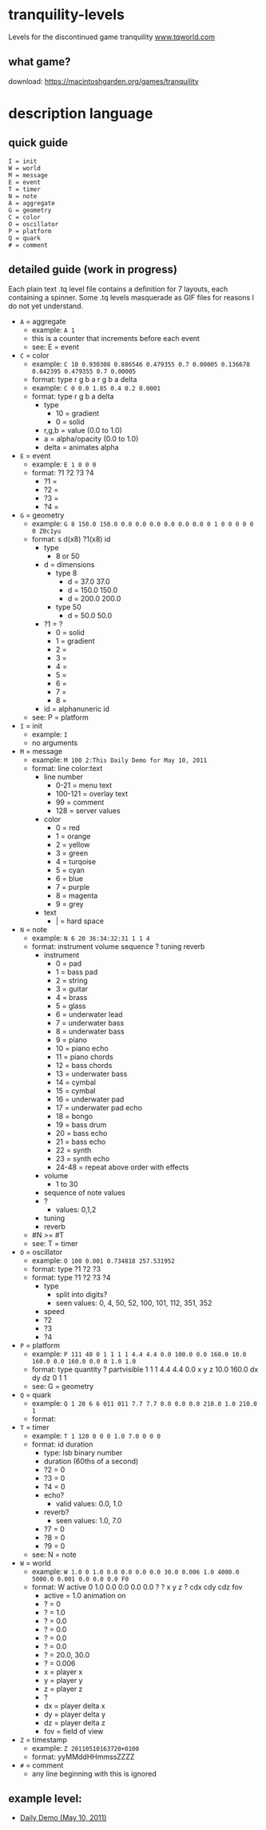 # tranquility-levels
Levels for the discontinued game tranquility www.tqworld.com

## what game?
download: https://macintoshgarden.org/games/tranquility

# description language

## quick guide
```
I = init
W = world
M = message
E = event
T = timer
N = note
A = aggregate
G = geometry
C = color
O = oscillator
P = platform
Q = quark
# = comment
```
## detailed guide (work in progress)
Each plain text .tq level file contains a definition for 7 layouts, each containing a spinner. Some .tq levels masquerade as GIF files for reasons I do not yet understand.
- `A` = aggregate
   - example: `A 1`
   - this is a counter that increments before each event
   - see: E = event
- `C` = color
  - example: `C 10 0.930308 0.886546 0.479355 0.7 0.00005 0.136678 0.842395 0.479355 0.7 0.00005`
  - format: type r g b a r g b a delta
  - example: `C 0 0.0 1.85 0.4 0.2 0.0001`
  - format: type r g b a delta
    - type
      - 10 = gradient
      - 0 = solid
    - r,g,b = value (0.0 to 1.0)
    - a = alpha/opacity (0.0 to 1.0)
    - delta = animates alpha
- `E` = event
  - example: `E 1 0 0 0`
  - format: ?1 ?2 ?3 ?4
    - ?1 = 
    - ?2 = 
    - ?3 = 
    - ?4 = 
- `G` = geometry
  - example: `G 8 150.0 150.0 0.0 0.0 0.0 0.0 0.0 0.0 0 1 0 0 0 0 0 0 Z0c1yu`
  - format: s d(x8) ?1(x8) id
    - type
      - 8 or 50
    - d = dimensions
      - type 8
        - d = 37.0 37.0
        - d = 150.0 150.0
        - d = 200.0 200.0
      - type 50
        - d = 50.0 50.0
    - ?1 = ?
      - 0 = solid
      - 1 = gradient
      - 2 = 
      - 3 = 
      - 4 = 
      - 5 = 
      - 6 = 
      - 7 = 
      - 8 = 
    - id = alphanuneric id
  - see: P = platform
- `I` = init
  - example: `I`
  - no arguments
- `M` = message
  - example: `M 100 2:This Daily Demo for May 10, 2011`
  - format: line color:text
    - line number
      - 0-21 = menu text
      - 100-121 = overlay text
      - 99 = comment
      - 128 = server values
    - color
      - 0 = red
      - 1 = orange
      - 2 = yellow
      - 3 = green
      - 4 = turqoise
      - 5 = cyan
      - 6 = blue
      - 7 = purple
      - 8 = magenta
      - 9 = grey
    - text
      - | = hard space
- `N` = note
  - example: `N 6 20 36:34:32:31 1 1 4`
  - format: instrument volume sequence ? tuning reverb
    - instrument
      - 0 = pad
      - 1 = bass pad
      - 2 = string
      - 3 = guitar
      - 4 = brass
      - 5 = glass
      - 6 = underwater lead
      - 7 = underwater bass
      - 8 = underwater bass
      - 9 = piano
      - 10 = piano echo
      - 11 = piano chords
      - 12 = bass chords
      - 13 = underwater bass
      - 14 = cymbal
      - 15 = cymbal
      - 16 = underwater pad
      - 17 = underwater pad echo
      - 18 = bongo
      - 19 = bass drum
      - 20 = bass echo
      - 21 = bass echo
      - 22 = synth
      - 23 = synth echo
      - 24-48 = repeat above order with effects
    - volume
      - 1 to 30
    - sequence of note values
    - ?
      - values: 0,1,2
    - tuning
    - reverb
  - #N >= #T
  - see: T = timer
- `O` = oscillator
  - example: `O 100 0.001 0.734818 257.531952`
  - format: type ?1 ?2 ?3
  - format: type ?1 ?2 ?3 ?4
    - type
      - split into digits?
      - seen values: 0, 4, 50, 52, 100, 101, 112, 351, 352
    - speed
    - ?2
    - ?3
    - ?4
- `P` = platform
  - example: `P 111 40 0 1 1 1 1 4.4 4.4 0.0 100.0 0.0 160.0 10.0 160.0 0.0 160.0 0.0 0 1.0 1.0`
  - format: type quantity ? partvisible 1 1 1 4.4 4.4 0.0 x y z 10.0 160.0 dx dy dz 0 1 1
  - see: G = geometry
- `Q` = quark
  - example: `Q 1 20 6 6 011 011 7.7 7.7 0.0 0.0 0.0 210.0 1.0 210.0 1`
  - format: 
- `T` = timer
  - example: `T 1 120 0 0 0 1.0 7.0 0 0 0`
  - format: id duration
    - type: lsb binary number
    - duration (60ths of a second)
    - ?2 = 0
    - ?3 = 0
    - ?4 = 0
    - echo?
      - valid values: 0.0, 1.0
    - reverb?
      - seen values: 1.0, 7.0
    - ?7 = 0
    - ?8 = 0
    - ?9 = 0
  - see: N = note
- `W` = world
  - example: `W 1.0 0 1.0 0.0 0.0 0.0 0.0 30.0 0.006 1.0 4000.0 5000.0 0.001 0.0 0.0 0.0 F0`
  - format: W active 0 1.0 0.0 0.0 0.0 0.0 ? ? x y z ? cdx cdy cdz fov
    - active = 1.0 animation on
    - ? = 0
    - ? = 1.0
    - ? = 0.0
    - ? = 0.0
    - ? = 0.0
    - ? = 0.0
    - ? = 20.0, 30.0
    - ? = 0.006
    - x = player x
    - y = player y
    - z = player z
    - ?
    - dx = player delta x
    - dy = player delta y
    - dz = player delta z
    - fov = field of view
- `Z` = timestamp
  - example: `Z 20110510163720+0100`
  - format: yyMMddHHmmssZZZZ
- `#` = comment
  - any line beginning with this is ignored

## example level:
- [Daily Demo (May 10, 2011)](contributions/gingerbeardman/raw.tq)

